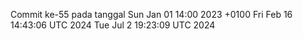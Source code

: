 Commit ke-55 pada tanggal Sun Jan 01 14:00 2023 +0100
Fri Feb 16 14:43:06 UTC 2024
Tue Jul  2 19:23:09 UTC 2024
